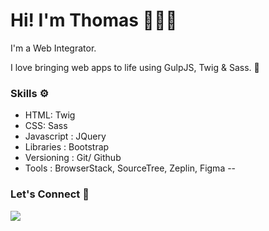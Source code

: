 # Hi! I'm Thomas 👨🏻‍💻

I'm a Web Integrator.

I love bringing web apps to life using GulpJS, Twig & Sass. 🌱

### Skills ⚙️

- HTML: Twig
- CSS: Sass
- Javascript : JQuery
- Libraries : Bootstrap
- Versioning : Git/ Github
- Tools : BrowserStack, SourceTree, Zeplin, Figma
--

### Let's Connect 🔗

[![](https://img.shields.io/badge/linkedin-%230077B5.svg?&style=for-the-badge&logo=linkedin&logoColor=white0e76a8)](https://www.linkedin.com/in/thomasbarnab%C3%A9/)
